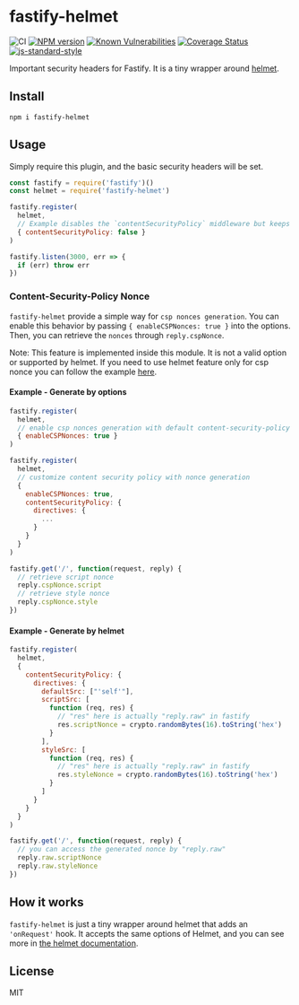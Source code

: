 # fastify-helmet

![CI](https://github.com/fastify/fastify-helmet/workflows/CI%/badge.svg)
[![NPM version](https://img.shields.io/npm/v/fastify-helmet)](https://www.npmjs.com/package/fastify-helmet)
[![Known Vulnerabilities](https://snyk.io/test/github/fastify/fastify-helmet/badge.svg)](https://snyk.io/test/github/fastify/fastify-helmet)
[![Coverage Status](https://coveralls.io/repos/github/fastify/fastify-helmet/badge.svg?branch=master)](https://coveralls.io/github/fastify/fastify-helmet?branch=master)
[![js-standard-style](https://img.shields.io/badge/code%20style-standard-brightgreen.svg?style=flat)](http://standardjs.com/) 

Important security headers for Fastify. It is a tiny wrapper around
[helmet](https://npm.im/helmet).

## Install
```
npm i fastify-helmet
```

## Usage

Simply require this plugin, and the basic security headers will be set.

```js
const fastify = require('fastify')()
const helmet = require('fastify-helmet')

fastify.register(
  helmet,
  // Example disables the `contentSecurityPolicy` middleware but keeps the rest.
  { contentSecurityPolicy: false }
)

fastify.listen(3000, err => {
  if (err) throw err
})
```

### Content-Security-Policy Nonce

`fastify-helmet` provide a simple way for `csp nonces generation`. You can enable
this behavior by passing `{ enableCSPNonces: true }` into the options. Then, you can
retrieve the `nonces` through `reply.cspNonce`.

Note: This feature is implemented inside this module. It is not a valid option or
      supported by helmet. If you need to use helmet feature only for csp nonce you
      can follow the example [here](#example---generate-by-helmet).

#### Example - Generate by options

```js
fastify.register(
  helmet,
  // enable csp nonces generation with default content-security-policy option
  { enableCSPNonces: true }
)

fastify.register(
  helmet,
  // customize content security policy with nonce generation
  { 
    enableCSPNonces: true,
    contentSecurityPolicy: {
      directives: {
        ...
      }
    }
  }
)

fastify.get('/', function(request, reply) {
  // retrieve script nonce
  reply.cspNonce.script
  // retrieve style nonce
  reply.cspNonce.style
})
```

#### Example - Generate by helmet

```js
fastify.register(
  helmet,
  { 
    contentSecurityPolicy: {
      directives: {
        defaultSrc: ["'self'"],
        scriptSrc: [
          function (req, res) {
            // "res" here is actually "reply.raw" in fastify
            res.scriptNonce = crypto.randomBytes(16).toString('hex')
          }
        ],
        styleSrc: [
          function (req, res) {
            // "res" here is actually "reply.raw" in fastify
            res.styleNonce = crypto.randomBytes(16).toString('hex')
          }
        ]
      }
    }
  }
)

fastify.get('/', function(request, reply) {
  // you can access the generated nonce by "reply.raw"
  reply.raw.scriptNonce
  reply.raw.styleNonce
})

```


## How it works

`fastify-helmet` is just a tiny wrapper around helmet that adds an `'onRequest'` hook.
It accepts the same options of Helmet, and you can see more in [the helmet documentation](https://helmetjs.github.io/docs/).

## License

MIT
